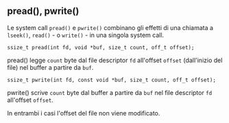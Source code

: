 ## pread(), pwrite()

Le system call `pread()` e `pwrite()` combinano gli effetti di una chiamata a
`lseek()`, `read()` - o `write()` - in una singola system call.

``ssize_t pread(int fd, void *buf, size_t count, off_t offset);``

pread() legge `count` byte dal file descriptor `fd` all'offset `offset` 
(dall'inizio del file) nel buffer a partire da `buf`.

``ssize_t pwrite(int fd, const void *buf, size_t count, off_t offset);``

pwrite() scrive `count` byte dal buffer a partire da `buf` nel file descriptor 
`fd` all'offset `offset`.

In entrambi i casi l'offset del file non viene modificato.
